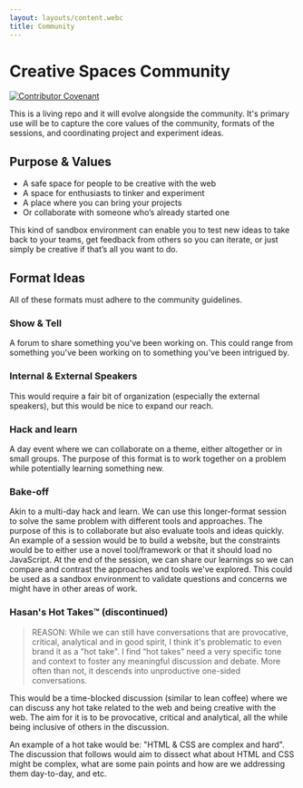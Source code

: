 ```yaml
---
layout: layouts/content.webc
title: Community
---
```

# Creative Spaces Community

[![Contributor Covenant](https://img.shields.io/badge/Contributor%20Covenant-2.1-4baaaa.svg)](/conduct) 

This is a living repo and it will evolve alongside the community. It's primary use will be to capture the core values of the community, formats of the sessions, and coordinating project and experiment ideas.

## Purpose & Values 

* A safe space for people to be creative with the web
* A space for enthusiasts to tinker and experiment 
* A place where you can bring your projects
* Or collaborate with someone who’s already started one

This kind of sandbox environment can enable you to test new ideas to take back to your teams, get feedback from others so you can iterate, or just simply be creative if that’s all you want to do.

## Format Ideas

All of these formats must adhere to the community guidelines.

### Show & Tell

A forum to share something you've been working on. This could range from something you've been working on to something you've been intrigued by.

### Internal & External Speakers

This would require a fair bit of organization (especially the external speakers), but this would be nice to expand our reach.

### Hack and learn

A day event where we can collaborate on a theme, either altogether or in small groups. The purpose of this format is to work together on a problem while potentially learning something new.

### Bake-off

Akin to a multi-day hack and learn. We can use this longer-format session to solve the same problem with different tools and approaches. The purpose of this is to collaborate but also evaluate tools and ideas quickly. An example of a session would be to build a website, but the constraints would be to either use a novel tool/framework or that it should load no JavaScript. At the end of the session, we can share our learnings so we can compare and contrast the approaches and tools we've explored. This could be used as a sandbox environment to validate questions and concerns we might have in other areas of work.

### Hasan's Hot Takes™ (discontinued)

> REASON: While we can still have conversations that are provocative, critical, analytical and in good spirit, I think it's problematic to even brand it as a "hot take". I find “hot takes” need a very specific tone and context to foster any meaningful discussion and debate. More often than not, it descends into unproductive one-sided conversations.

This would be a time-blocked discussion (similar to lean coffee) where we can discuss any hot take related to the web and being creative with the web. The aim for it is to be provocative, critical and analytical, all the while being inclusive of others in the discussion.

An example of a hot take would be: "HTML & CSS are complex and hard". The discussion that follows would aim to dissect what about HTML and CSS might be complex, what are some pain points and how are we addressing them day-to-day, and etc.
